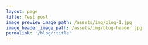```yaml
---
layout: page
title: Test post
image_preview_image_path: /assets/img/blog-1.jpg
image_header_image_path: /assets/img/blog-header.jpg
permalink: '/blog/:title'
---
```


